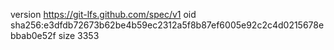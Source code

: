 version https://git-lfs.github.com/spec/v1
oid sha256:e3dfdb72673b62be4b59ec2312a5f8b87ef6005e92c2c4d0215678ebbab0e52f
size 3353
